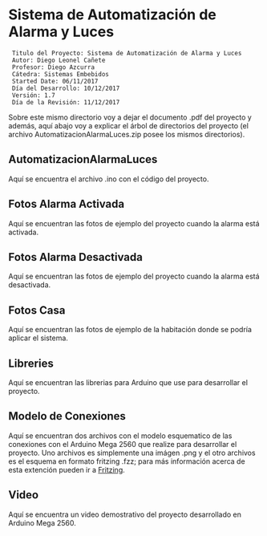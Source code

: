 # Sistema de Automatización de Alarma y Luces

```
 Titulo del Proyecto: Sistema de Automatización de Alarma y Luces 
 Autor: Diego Leonel Cañete
 Profesor: Diego Azcurra
 Cátedra: Sistemas Embebidos
 Started Date: 06/11/2017
 Día del Desarrollo: 10/12/2017
 Versión: 1.7
 Día de la Revisión: 11/12/2017
```
Sobre este mismo directorio voy a dejar el documento .pdf del proyecto y además, aquí abajo voy a explicar el árbol de directorios del proyecto (el archivo AutomatizacionAlarmaLuces.zip posee los mismos directorios).

## AutomatizacionAlarmaLuces

Aquí se encuentra el archivo .ino con el código del proyecto.

## Fotos Alarma Activada

Aquí se encuentran las fotos de ejemplo del proyecto cuando la alarma está activada. 

## Fotos Alarma Desactivada

Aquí se encuentran las fotos de ejemplo del proyecto cuando la alarma está desactivada. 

## Fotos Casa

Aquí se encuentran las fotos de ejemplo de la habitación donde se podría aplicar el sistema.

## Libreries

Aquí se encuentran las librerias para Arduino que use para desarrollar el proyecto. 

## Modelo de Conexiones

Aquí se encuentran dos archivos con el modelo esquematico de las conexiones con el Arduino Mega 2560 que realize para desarrollar el proyecto. Uno archivos es simplemente una imágen .png y el otro archivos es el esquema en formato fritzing .fzz; para más información acerca de esta extención pueden ir a [Fritzing](http://fritzing.org/projects/).

## Video

Aquí se encuentra un video demostrativo del proyecto desarrollado en Arduino Mega 2560. 
